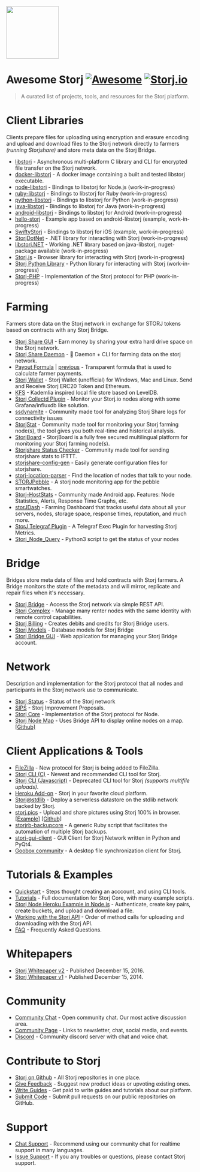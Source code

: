 <img src="https://storj.io/press-kit/Storj-symbol.svg" width="140"/>

# Awesome Storj [![Awesome](https://cdn.rawgit.com/sindresorhus/awesome/d7305f38d29fed78fa85652e3a63e154dd8e8829/media/badge.svg)](https://github.com/sindresorhus/awesome) [![Storj.io](https://storj.io/img/storj-badge.svg)](https://storj.io)

> A curated list of projects, tools, and resources for the Storj platform.

# Client Libraries

Clients prepare files for uploading using encryption and erasure encoding and upload and download files to the Storj network directly to farmers *(running Storjshare)* and store meta data on the Storj Bridge.

- [libstorj](https://github.com/Storj/libstorj) - Asynchronous multi-platform C library and CLI for encrypted file transfer on the Storj network.
- [docker-libstorj](https://github.com/jchancehud/docker-libstorj) - A docker image containing a built and tested libstorj executable.
- [node-libstorj](https://github.com/Storj/node-libstorj) - Bindings to libstorj for Node.js (work-in-progress)
- [ruby-libstorj](https://github.com/Storj/ruby-libstorj) - Bindings to libstorj for Ruby (work-in-progress)
- [python-libstorj](https://github.com/Storj/python-libstorj) - Bindings to libstorj for Python (work-in-progress)
- [java-libstorj](https://github.com/Storj/java-libstorj) - Bindings to libstorj for Java (work-in-progress)
- [android-libstorj](https://github.com/Storj/android-libstorj) - Bindings to libstorj for Android (work-in-progress)
- [hello-storj](https://github.com/kaloyan-raev/hello-storj) - Example app based on android-libstorj (example, work-in-progress)
- [SwiftyStorj](https://github.com/angu/SwiftyStorj) - Bindings to libstorj for iOS (example, work-in-progress)
- [StorjDotNet](https://github.com/ssa3512/StorjDotNet) - .NET library for interacting with Storj (work-in-progress)
- [libstorj.NET](https://github.com/TopperDEL/libstorj.NET) - Working .NET library based on java-libstorj, nuget-package available (work-in-progress)
- [Storj.js](https://github.com/Storj/storj.js) - Browser library for interacting with Storj (work-in-progress)
- [Storj Python Library](https://github.com/storj/storj-python-sdk) - Python library for interacting with Storj (work-in-progress)
- [Storj-PHP](https://github.com/WebWeave/storj-php) - Implementation of the Storj protocol for PHP (work-in-progress)

# Farming

Farmers store data on the Storj network in exchange for STORJ tokens based on contracts with any Storj Bridge.

- [Storj Share GUI](https://storj.io/share.html) - Earn money by sharing your extra hard drive space on the Storj network.
- [Storj Share Daemon](https://github.com/storj/storjshare-daemon) - :imp: Daemon + CLI for farming data on the storj network.
- [Payout Formula](https://gist.github.com/pgerbes1/8c0bdfc70055786cec43b885af5b249f) | [previous](https://gist.github.com/super3/a36a3d4967951ec678200f499364b81a) - Transparent formula that is used to calculate farmer payments.
- [Storj Wallet](https://github.com/hunterlong/storj-wallet) - Storj Wallet (unofficial) for Windows, Mac and Linux. Send and Receive Storj ERC20 Token and Ethereum.
- [KFS](https://github.com/Storj/kfs) - Kademlia inspired local file store based on LevelDB.
- [Storj Collectd Plugin](https://github.com/bobey/storj-collectd-plugin) - Monitor your Storj.io nodes along with some Grafana/influxdb like solution.
- [ssdynamite](https://ssdynamite.com/) - Community made tool for analyzing Storj Share logs for connectivity issues 
- [StorjStat](https://storjstat.com/) - Community made tool for monitoring your Storj farming node(s), the tool gives you both real-time and historical analysis.
- [StorjBoard](https://storjboard.pro/) - StorjBoard is a fully free secured multilingual platform for monitoring your Storj farming node(s).
- [Storjshare Status Checker](https://github.com/DMcP89/StorjShareStatusChecker) - Community made tool for sending storjshare stats to IFTTT.
- [storjshare-config-gen](https://jukeboxrhino.github.io/storjshare-config-gen/) - Easily generate configuration files for storjshare.
- [storj-location-parser](https://github.com/geckogecko/storj-location-parser) - Find the location of nodes that talk to your node.
- [STORJPebble](https://github.com/eliassjogreen/STORJPebble) - A storj node monitoring app for the pebble smartwatches.
- [Storj-HostStats](https://github.com/geckogecko/storj_hoststats_app) - Community made Android app. Features: Node Statistics, Alerts, Response Time Graphs, etc. 
- [storJDash](https://github.com/sibblegp/Storj-Dashboard-Client) - Farming Dashboard that tracks useful data about all your servers, nodes, storage space, response times, reputation, and much more.
- [StorJ Telegraf Plugin](https://github.com/salgieri/StorJ-Telegraf-Plugin) - A Telegraf Exec Plugin for harvesting Storj Metrics.
- [Storj_Node_Query](https://github.com/funtimes-ninja/storj_node_query) - Python3 script to get the status of your nodes

# Bridge

Bridges store meta data of files and hold contracts with Storj farmers. A Bridge monitors the state of the metadata and will mirror, replicate and repair files when it's necessary.

- [Storj Bridge](https://github.com/Storj/bridge) - Access the Storj network via simple REST API.
- [Storj Complex](https://github.com/Storj/complex) - Manage many renter nodes with the same identity with remote control capabilities.
- [Storj Billing](https://github.com/Storj/billing) - Creates debits and credits for Storj Bridge users.
- [Storj Models](https://github.com/Storj/service-storage-models) - Database models for Storj Bridge
- [Storj Bridge GUI](https://github.com/Storj/bridge-gui) - Web application for managing your Storj Bridge account.

# Network

Description and implementation for the Storj protocol that all nodes and participants in the Storj network use to communicate.

- [Storj Status](https://status.storj.io/) - Status of the Storj network
- [SIPS](https://github.com/Storj/sips) - Storj Improvement Proposals.
- [Storj Core](https://github.com/Storj/core) - Implementation of the Storj protocol for Node.
- [Storj Node Map](https://map.storj.space/) - Uses Bridge API to display online nodes on a map. [[Github]](https://github.com/bobey/StorjMap)

# Client Applications & Tools
- [FileZilla](https://docs.storj.io/docs/filezilla-getting-started) - New protocol for Storj is being added to FileZilla.
- [Storj CLI (C)](https://github.com/Storj/libstorj) - Newest and recommended CLI tool for Storj.
- [Storj CLI (Javascript)](https://github.com/Storj/core-cli) - Deprecated CLI tool for Storj *(supports multifile uploads)*.
- [Heroku Add-on](https://elements.heroku.com/addons/storj) - Storj in your favorite cloud platform.
- [Storj@stdlib](https://github.com/storj/stdlib.com) - Deploy a serverless datastore on the stdlib network backed by Storj.
- [storj.pics](http://storj.pics) - Upload and share pictures using Storj 100% in browser. [[Example]](http://storj.pics/#/public/3c894b5bc1b2b8c8a69915c7/files/867cd8678ce8363eb6a38a28) [[Github]](https://github.com/nginnever/storj.pics)
- [storjrb-backupcore](https://bitbucket.org/DaveahamLincoln/storjrb-backupcore) - A generic Ruby script that facilitates the automation of multiple Storj backups.
- [storj-gui-client](https://github.com/lakewik/storj-gui-client) - GUI Client for Storj Network written in Python and PyQt4.
- [Goobox community](https://github.com/GooBox/goobox-community-gui) - A desktop file synchronization client for Storj.

# Tutorials & Examples
- [Quickstart](https://docs.storj.io/) - Steps thought creating an acccount, and using CLI tools.
- [Tutorials](https://storj.github.io/core/) - Full documentation for Storj Core, with many example scripts.
- [Storj Node Heroku Example in Node.js](https://github.com/Storj/storj-node-heroku-example) - Authenticate, create key pairs, create buckets, and upload and download a file.
- [Working with the Storj API](https://docs.google.com/document/d/1ehsSHtwnwC-LSgygxYGFuWoCx1DuhA2-XbDw64nggNY/edit?usp=sharing) - Order of method calls for uploading and downloading with the Storj API.
- [FAQ](https://storj.io/faq.html) - Frequently Asked Questions.

# Whitepapers
- [Storj Whitepaper v2](https://storj.io/storj.pdf) - Published December 15, 2016.
- [Storj Whitepaper v1](https://storj.io/storj2014.pdf) - Published December 15, 2014.

# Community
- [Community Chat](https://community.storj.io/) - Open community chat. Our most active discussion area.
- [Community Page](https://storj.io/community.html) - Links to newsletter, chat, social media, and events.  
- [Discord](https://discord.gg/S6KTchS) - Community discord server with chat and voice chat. 

# Contribute to Storj
- [Storj on Github](https://github.com/storj) - All Storj repositories in one place.
- [Give Feedback](https://wantoo.io/storj-product-feedback/) - Suggest new product ideas or upvoting existing ones.
- [Write Guides](https://storj.io/get-paid-to-write.html) - Get paid to write guides and tutorials about our platform.
- [Submit Code](https://storj.io/developers.html) - Submit pull requests on our public repositories on GitHub.

# Support
- [Chat Support](https://community.storj.io/) - Recommend using our community chat for realtime support in many languages.
- [Issue Support](https://docs.storj.io/discuss) - If you any troubles or questions, please contact Storj support.
